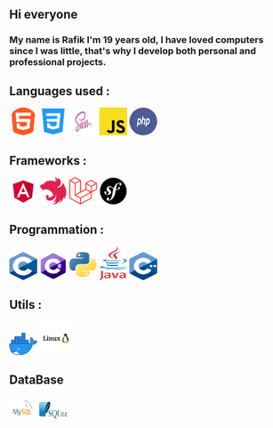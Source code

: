 ## Hi everyone 
###  My name is Rafik I'm 19 years old, I have loved computers since I was little, that's why I develop both personal and professional projects.
## Languages used : 
<img src="https://github.com/Rafiklatrikdu69/Rafiklatrikdu69/blob/main/html.png" width="50" height="50" style="border-radius:50%">  <img src="https://github.com/Rafiklatrikdu69/Rafiklatrikdu69/blob/main/css.png" width="50" height="50">  <img src="https://github.com/Rafiklatrikdu69/Rafiklatrikdu69/blob/main/scss.jpg" width="50" height="50">  <img src="https://github.com/Rafiklatrikdu69/Rafiklatrikdu69/blob/main/js.png" width="50" height="50">  <img src="https://github.com/Rafiklatrikdu69/Rafiklatrikdu69/blob/main/php.png" width="50" height="50" style="border-radius:50%">

## Frameworks : 
<img src="https://github.com/Rafiklatrikdu69/Rafiklatrikdu69/blob/main/angular.png" width="50" height="50">  <img src="https://github.com/Rafiklatrikdu69/Rafiklatrikdu69/blob/main/nest.png" width="50" height="50">
<img src="https://github.com/Rafiklatrikdu69/Rafiklatrikdu69/blob/main/laravel.png" width="50" height="50">  <img src="https://github.com/Rafiklatrikdu69/Rafiklatrikdu69/blob/main/symfony.png" width="50" height="50">  


## Programmation :
<img src="https://github.com/Rafiklatrikdu69/Rafiklatrikdu69/blob/main/c.png" width="50" height="50">  <img src="https://github.com/Rafiklatrikdu69/Rafiklatrikdu69/blob/main/csharp.png" width="50" height="50">  <img src="https://github.com/Rafiklatrikdu69/Rafiklatrikdu69/blob/main/python.png" width="50" height="50">  <img src="https://github.com/Rafiklatrikdu69/Rafiklatrikdu69/blob/main/java.png" width="50" height="60">  <img src="https://github.com/Rafiklatrikdu69/Rafiklatrikdu69/blob/main/c++.png" width="50" height="50">

## Utils :
<img src="https://github.com/Rafiklatrikdu69/Rafiklatrikdu69/blob/main/docker.png" width="50" height="40">  <img src="https://github.com/Rafiklatrikdu69/Rafiklatrikdu69/blob/main/linux.png" width="60" height="60">

## DataBase
<img src="https://github.com/Rafiklatrikdu69/Rafiklatrikdu69/blob/main/mysql.png" width="50" height="40">  <img src="https://github.com/Rafiklatrikdu69/Rafiklatrikdu69/blob/main/sqlite.png" width="50" height="30">

